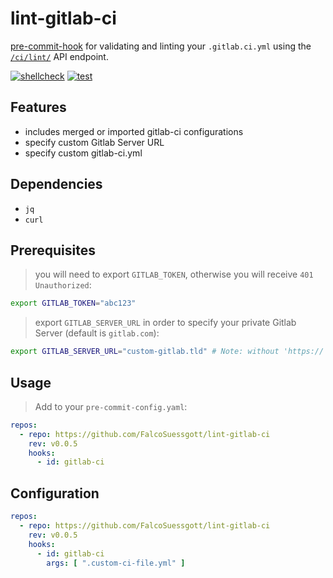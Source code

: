 # lint-gitlab-ci

[pre-commit-hook](https://pre-commit.com) for validating and linting your `.gitlab.ci.yml` using the [`/ci/lint/`](https://docs.gitlab.com/ee/api/lint.html) API endpoint.

[![shellcheck](https://github.com/FalcoSuessgott/lint-gitlab-ci/actions/workflows/shellcheck.yml/badge.svg)](https://github.com/FalcoSuessgott/lint-gitlab-ci/actions/workflows/shellcheck.yml)
[![test](https://github.com/FalcoSuessgott/lint-gitlab-ci/actions/workflows/test.yml/badge.svg)](https://github.com/FalcoSuessgott/lint-gitlab-ci/actions/workflows/test.yml)

## Features

* includes merged or imported gitlab-ci configurations
* specify custom Gitlab Server URL
* specify custom gitlab-ci.yml

## Dependencies

* `jq`
* `curl`

## Prerequisites

> you will need to export `GITLAB_TOKEN`, otherwise you will receive `401 Unauthorized`:

```sh
export GITLAB_TOKEN="abc123"
```

> export `GITLAB_SERVER_URL` in order to specify your private Gitlab Server (default is `gitlab.com`):

```sh
export GITLAB_SERVER_URL="custom-gitlab.tld" # Note: without 'https://' protocol scheme prefix
```

## Usage

> Add to your `pre-commit-config.yaml`:

```yaml
repos:
  - repo: https://github.com/FalcoSuessgott/lint-gitlab-ci
    rev: v0.0.5
    hooks:
      - id: gitlab-ci
```

## Configuration

```yaml
repos:
  - repo: https://github.com/FalcoSuessgott/lint-gitlab-ci
    rev: v0.0.5
    hooks:
      - id: gitlab-ci
        args: [ ".custom-ci-file.yml" ]
```
